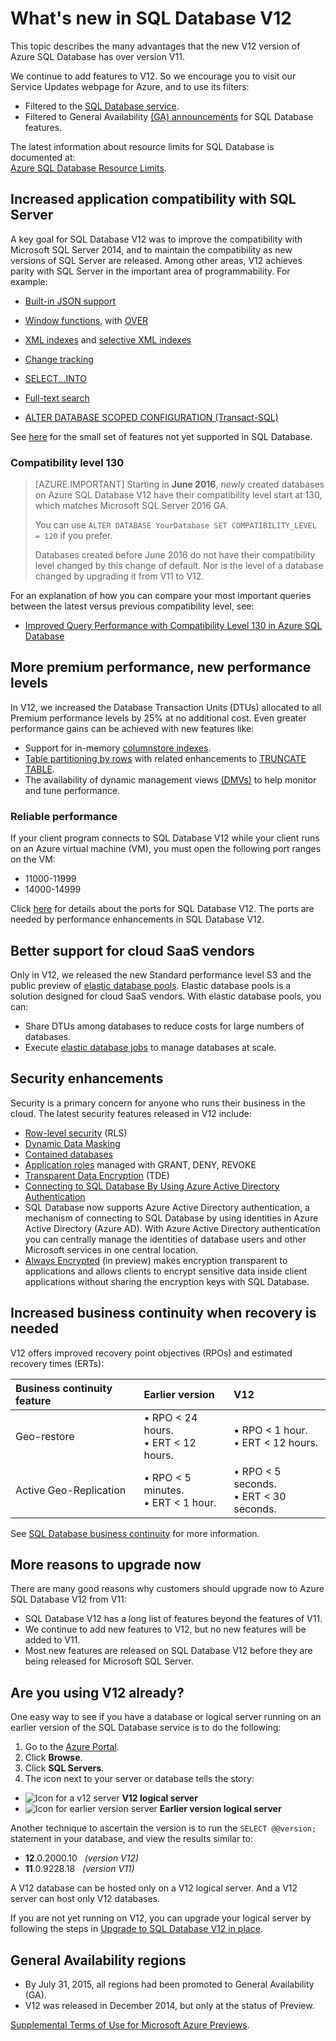 <properties
	pageTitle="What's new in SQL Database V12 | Microsoft Azure"
	description="Describes why business systems that are using Azure SQL Database in the cloud will benefit by upgrading to version V12 now."
	services="sql-database"
	documentationCenter=""
	authors="MightyPen"
	manager="jhubbard"
	editor=""/>


<tags
	ms.service="sql-database"
	ms.workload="data-management"
	ms.tgt_pltfrm="na"
	ms.devlang="na"
	ms.topic="article"
	ms.date="10/31/2016"
	ms.author="genemi"/>


# What's new in SQL Database V12


This topic describes the many advantages that the new V12 version of Azure SQL Database has over version V11.


We continue to add features to V12. So we encourage you to visit our Service Updates webpage for Azure, and to use its filters:


- Filtered to the [SQL Database service](https://azure.microsoft.com/updates/?service=sql-database).
- Filtered to General Availability [(GA) announcements](http://azure.microsoft.com/updates/?service=sql-database&update-type=general-availability) for SQL Database features.


The latest information about resource limits for SQL Database is documented at:<br/>[Azure SQL Database Resource Limits](sql-database-resource-limits.md).


## Increased application compatibility with SQL Server


A key goal for SQL Database V12 was to improve the compatibility with Microsoft SQL Server 2014, and to maintain the compatibility as new versions of SQL Server are released. Among other areas, V12 achieves parity with SQL Server in the important area of programmability. For example:

- [Built-in JSON support](https://msdn.microsoft.com/library/dn921897.aspx)

- [Window functions](http://msdn.microsoft.com/library/ms189798.aspx), with [OVER](http://msdn.microsoft.com/library/ms189461.aspx)

- [XML indexes](http://msdn.microsoft.com/library/bb934097.aspx) and [selective XML indexes](http://msdn.microsoft.com/library/jj670104.aspx)

- [Change tracking](http://msdn.microsoft.com/library/bb933875.aspx)

- [SELECT...INTO](http://msdn.microsoft.com/library/ms188029.aspx)

- [Full-text search](http://msdn.microsoft.com/library/ms142571.aspx)

- [ALTER DATABASE SCOPED CONFIGURATION (Transact-SQL)](http://msdn.microsoft.com/library/mt629158.aspx)

See [here](sql-database-transact-sql-information.md) for the small set of features not yet supported in SQL Database.


### Compatibility level 130


> [AZURE.IMPORTANT] Starting in **June 2016**, *newly* created databases on Azure SQL Database V12 have their compatibility level start at 130, which matches Microsoft SQL Server 2016 GA.
> 
> You can use `ALTER DATABASE YourDatabase SET COMPATIBILITY_LEVEL = 120` if you prefer.
> 
> Databases created before June 2016 do not have their compatibility level changed by this change of default. Nor is the level of a database changed by upgrading it from V11 to V12.



For an explanation of how you can compare your most important queries between the latest versus previous compatibility level, see:

- [Improved Query Performance with Compatibility Level 130 in Azure SQL Database](sql-database-compatibility-level-query-performance-130.md)



## More premium performance, new performance levels


In V12, we increased the Database Transaction Units (DTUs) allocated to all Premium performance levels by 25% at no additional cost. Even greater performance gains can be achieved with new features like:


- Support for in-memory [columnstore indexes](http://msdn.microsoft.com/library/gg492153.aspx).
- [Table partitioning by rows](http://msdn.microsoft.com/library/ms187802.aspx) with related enhancements to [TRUNCATE TABLE](http://msdn.microsoft.com/library/ms177570.aspx).
- The availability of dynamic management views [(DMVs)](http://msdn.microsoft.com/library/ms188754.aspx) to help monitor and tune performance.


### Reliable performance


If your client program connects to SQL Database V12 while your client runs on an Azure virtual machine (VM), you must open the following port ranges on the VM:

- 11000-11999
- 14000-14999


Click [here](sql-database-develop-direct-route-ports-adonet-v12.md) for details about the ports for SQL Database V12. The ports are needed by performance enhancements in SQL Database V12.


## Better support for cloud SaaS vendors


Only in V12, we released the new Standard performance level S3 and the public preview of [elastic database pools](sql-database-elastic-pool.md). Elastic database pools is a solution designed for cloud SaaS vendors.  With elastic database pools, you can:


- Share DTUs among databases to reduce costs for large numbers of databases.
- Execute [elastic database jobs](sql-database-elastic-jobs-overview.md) to manage databases at scale.


## Security enhancements


Security is a primary concern for anyone who runs their business in the cloud. The latest security features released in V12 include:


- [Row-level security](http://msdn.microsoft.com/library/dn765131.aspx) (RLS)
- [Dynamic Data Masking](sql-database-dynamic-data-masking-get-started.md)
- [Contained databases](http://msdn.microsoft.com/library/ff929188.aspx)
- [Application roles](http://msdn.microsoft.com/library/ms190998.aspx) managed with GRANT, DENY, REVOKE
- [Transparent Data Encryption](http://msdn.microsoft.com/library/0bf7e8ff-1416-4923-9c4c-49341e208c62.aspx) (TDE)
- [Connecting to SQL Database By Using Azure Active Directory Authentication](sql-database-aad-authentication.md)
 - SQL Database now supports Azure Active Directory authentication, a mechanism of connecting to SQL Database by using identities in Azure Active Directory (Azure AD). With Azure Active Directory authentication you can centrally manage the identities of database users and other Microsoft services in one central location.
- [Always Encrypted](https://msdn.microsoft.com/library/mt163865.aspx) (in preview) makes encryption transparent to applications and allows clients to encrypt sensitive data inside client applications without sharing the encryption keys with SQL Database.


## Increased business continuity when recovery is needed


V12 offers improved recovery point objectives (RPOs) and estimated recovery times (ERTs):


| Business continuity feature | Earlier version | V12 |
| :-- | :-- | :-- |
| Geo-restore | • RPO < 24 hours.<br/>• ERT <  12 hours. | • RPO < 1 hour.<br/>• ERT < 12 hours. |
| Active Geo-Replication | • RPO < 5 minutes.<br/>• ERT < 1 hour. | • RPO < 5 seconds.<br/>• ERT < 30 seconds. |


See [SQL Database business continuity](sql-database-business-continuity.md) for more information.


## More reasons to upgrade now


There are many good reasons why customers should upgrade now to Azure SQL Database V12 from V11:


- SQL Database V12 has a long list of features beyond the features of V11.
- We continue to add new features to V12, but no new features will be added to V11.
- Most new features are released on SQL Database V12 before they are being released for Microsoft SQL Server.


## Are you using V12 already?


One easy way to see if you have a database or logical server running on an earlier version of the SQL Database service is to do the following:


1. Go to the [Azure Portal](https://portal.azure.com/).
2. Click **Browse**.
3. Click **SQL Servers**.
4. The icon next to your server or database tells the story:
 - ![Icon for a v12 server](./media/sql-database-v12-whats-new/v12_icon.png) **V12 logical server**
 - ![Icon for earlier version server](./media/sql-database-v12-whats-new/earlier_icon.png) **Earlier version logical server**


Another technique to ascertain the version is to run the `SELECT @@version;` statement in your database, and view the results similar to:


- **12**.0.2000.10 &nbsp; *(version V12)*
- **11**.0.9228.18 &nbsp; *(version V11)*


A V12 database can be hosted only on a V12 logical server. And a V12 server can host only V12 databases.


If you are not yet running on V12, you can upgrade your logical server by following the steps in [Upgrade to SQL Database V12 in place](sql-database-v12-plan-prepare-upgrade.md).


## <a name="V12AzureSqlDbPreviewGaTable"></a> General Availability regions


- By July 31, 2015, all regions had been promoted to General Availability (GA).
- V12 was released in December 2014, but only at the status of Preview.

[Supplemental Terms of Use for Microsoft Azure Previews](https://azure.microsoft.com/support/legal/preview-supplemental-terms/).
